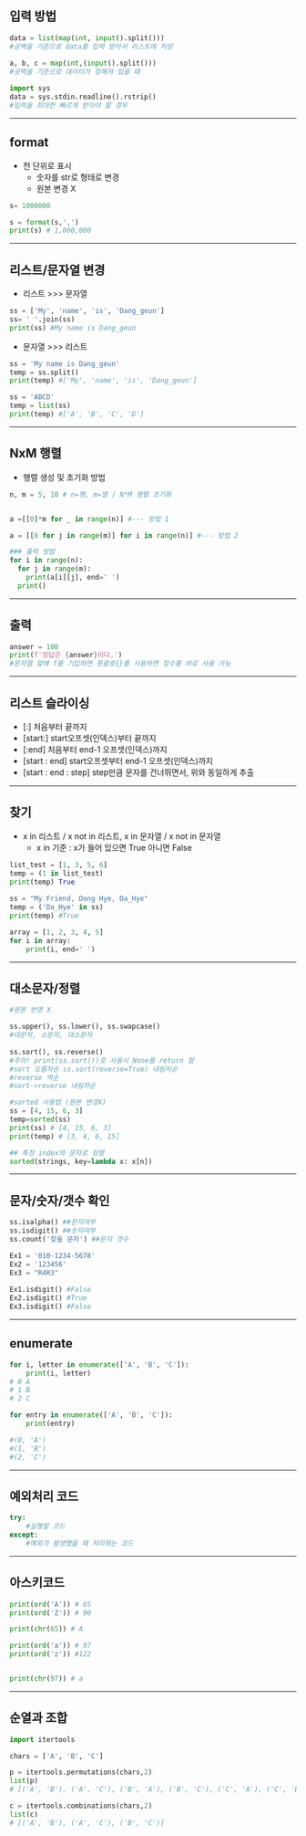 ## 입력 방법

~~~python
data = list(map(int, input().split()))
#공백을 기준으로 data를 입력 받아서 리스트에 저장
 
a, b, c = map(int,(input().split()))
#공백을 기준으로 데이터가 정해져 있을 때
~~~

~~~python
import sys
data = sys.stdin.readline().rstrip()
#입력을 최대한 빠르게 받아야 할 경우
~~~

---

## format

- 천 단위로 표시
  - 숫자를 str로 형태로 변경
  - 원본 변경 X

~~~python
s= 1000000

s = format(s,',')
print(s) # 1,000,000
~~~

---

## 리스트/문자열 변경

- 리스트 >>> 문자열

```python
ss = ['My', 'name', 'is', 'Dang_geun']
ss= ' '.join(ss)
print(ss) #My name is Dang_geun

```

- 문자열 >>> 리스트

~~~python
ss = 'My name is Dang_geun'
temp = ss.split()
print(temp) #['My', 'name', 'is', 'Dang_geun']

ss = 'ABCD'
temp = list(ss)
print(temp) #['A', 'B', 'C', 'D']
~~~

---

## NxM 행렬

- 행렬 생성 및 초기화 방법

~~~python
n, m = 5, 10 # n=행, m=열 / N*M 행렬 초기화


a =[[0]*m for _ in range(n)] #--- 방법 1

a = [[0 for j in range(m)] for i in range(n)] #--- 방법 2

### 출력 방법
for i in range(n):
  for j in range(m):
    print(a[i][j], end=' ')
  print()
~~~

---

## 출력

~~~python
answer = 100
print(f'정답은 {answer}이다.')
#문자열 앞에 f를 기입하면 중괄호{}를 사용하면 정수를 바로 사용 가능
~~~

---

## 리스트 슬라이싱

- [:] 처음부터 끝까지
- [start:] start오프셋(인덱스)부터 끝까지
- [:end] 처음부터 end-1 오프셋(인덱스)까지 
- [start : end] start오프셋부터 end-1 오프셋(인덱스)까지
- [start : end : step] step만큼 문자를 건너뛰면서, 위와 동일하게 추출

---

## 찾기

- x in 리스트 / x not in 리스트, x in 문자열 / x not in 문자열
  - x in 기준 : x가 들어 있으면 True 아니면 False

~~~python
list_test = [1, 3, 5, 6]
temp = (1 in list_test)
print(temp) True
 
ss = "My Friend, Dong Hye, Da_Hye"
temp = ('Da_Hye' in ss)
print(temp) #True

array = [1, 2, 3, 4, 5]
for i in array:
    print(i, end=' ')
~~~

---

## 대소문자/정렬

~~~python
#원본 반영 X

ss.upper(), ss.lower(), ss.swapcase()
#대문자, 소문자, 대소문자
 
ss.sort(), ss.reverse()
#주의! print(ss.sort())로 사용시 None를 return 함
#sort 오름차순 ss.sort(reverse=True) 내림차순 
#reverse 역순
#sort->reverse 내림차순

#sorted 사용법 (원본 변경X)
ss = [4, 15, 6, 3]
temp=sorted(ss)
print(ss) # [4, 15, 6, 3]
print(temp) # [3, 4, 6, 15]

## 특정 index의 문자로 정렬
sorted(strings, key=lambda x: x[n]) 
~~~

---

##  문자/숫자/갯수 확인

~~~python
ss.isalpha() ##문자여부
ss.isdigit() ##숫자여부
ss.count('찾을 문자') ##문자 갯수 

Ex1 = '010-1234-5678'
Ex2 = '123456'
Ex3 = "R4R3"
 
Ex1.isdigit() #False
Ex2.isdigit() #True
Ex3.isdigit() #False
~~~

---

## enumerate 

~~~python
for i, letter in enumerate(['A', 'B', 'C']):
    print(i, letter)
# 0 A
# 1 B
# 2 C

for entry in enumerate(['A', 'B', 'C']):
	print(entry)

#(0, 'A')
#(1, 'B')
#(2, 'C')
~~~

---

## 예외처리 코드

~~~python
try:
    #실행할 코드
except:
    #예외가 발생했을 때 처리하는 코드
~~~

---

## 아스키코드

```python
print(ord('A')) # 65
print(ord('Z')) # 90

print(chr(65)) # A

print(ord('a')) # 97
print(ord('z')) #122


print(chr(97)) # a
```

---

## 순열과 조합

~~~python
import itertools

chars = ['A', 'B', 'C']

p = itertools.permutations(chars,2)
list(p)
# [('A', 'B'), ('A', 'C'), ('B', 'A'), ('B', 'C'), ('C', 'A'), ('C', 'B')]

c = itertools.combinations(chars,2)
list(c)
# [('A', 'B'), ('A', 'C'), ('B', 'C')]
~~~










